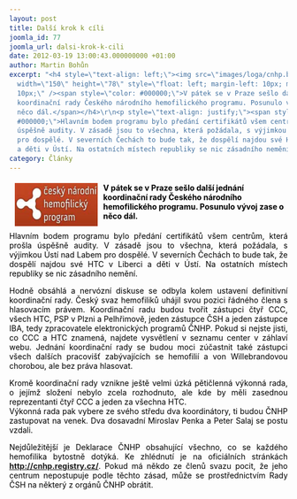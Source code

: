 ```yaml
---
layout: post
title: Další krok k cíli
joomla_id: 77
joomla_url: dalsi-krok-k-cili
date: 2012-03-19 13:00:43.000000000 +01:00
author: Martin Bohůn
excerpt: "<h4 style=\"text-align: left;\"><img src=\"images/loga/cnhp.bmp\" border=\"0\"
  width=\"150\" height=\"78\" style=\"float: left; margin-left: 10px; margin-right:
  10px;\" /><span style=\"color: #000000;\">V pátek se v Praze sešlo další jednání
  koordinační rady Českého národního hemofilického programu. Posunulo vývoj zase o
  něco dál.</span></h4>\r\n<p style=\"text-align: justify;\"><span style=\"color:
  #000000;\">Hlavním bodem programu bylo předání certifikátů všem centrům, která prošla
  úspěšně audity. V zásadě jsou to všechna, která požádala, s výjimkou Ústí nad Labem
  pro dospělé. V severních Čechách to bude tak, že dospělí najdou své HTC v Liberci
  a děti v Ústí. Na ostatních místech republiky se nic zásadního nemění.</span></p>"
category: Články
---
```

<h4 style="text-align: left;"><img src="images/loga/cnhp.bmp" border="0" width="150" height="78" style="float: left; margin-left: 10px; margin-right: 10px;" /><span style="color: #000000;">V pátek se v Praze sešlo další jednání koordinační rady Českého národního hemofilického programu. Posunulo vývoj zase o něco dál.</span></h4>

<p style="text-align: justify;"><span style="color: #000000;">Hlavním bodem programu bylo předání certifikátů všem centrům, která prošla úspěšně audity. V zásadě jsou to všechna, která požádala, s výjimkou Ústí nad Labem pro dospělé. V severních Čechách to bude tak, že dospělí najdou své HTC v Liberci a děti v Ústí. Na ostatních místech republiky se nic zásadního nemění.</span></p>



<p style="text-align: justify;"><span style="color: #000000;">Hodně obsáhlá a nervózní diskuse se odbyla kolem ustavení definitivní koordinační rady. Český svaz hemofiliků uhájil svou pozici řádného člena s hlasovacím právem. Koordinační radu budou tvořit zástupci čtyř CCC, všech HTC, PSP v Plzni a Pelhřimově, jeden zástupce ČSH a jeden zástupce IBA, tedy zpracovatele elektronických programů ČNHP. Pokud si nejste jisti, co CCC a HTC znamená, najdete vysvětlení v seznamu center v záhlaví webu. Jednání koordinační rady se budou moci zúčastnit také zástupci všech dalších pracovišť zabývajících se hemofilií a von Willebrandovou chorobou, ale bez práva hlasovat.</span></p>

<p style="text-align: justify;"><span style="color: #000000;">Kromě koordinační rady vznikne ještě velmi úzká pětičlenná výkonná rada, o jejímž složení nebylo zcela rozhodnuto, ale kde by měli zasednou reprezentanti čtyř CCC a jeden za všechna HTC.</span><br /><span style="color: #000000;">Výkonná rada pak vybere ze svého středu dva koordinátory, ti budou ČNHP zastupovat na venek. Dva dosavadní Miroslav Penka a Peter Salaj se postu vzdali.</span></p>

<p style="text-align: justify;"><span style="color: #000000;">Nejdůležitější je Deklarace ČNHP obsahující všechno, co se každého hemofilika bytostně dotýká. Ke zhlédnutí je na oficiálních stránkách</span> <strong><a href="http://cnhp.registry.cz/" target="_blank" title="ČNHP">http://cnhp.registry.cz/</a></strong><span style="color: #000000;">. Pokud má někdo ze členů svazu pocit, že jeho centrum nepostupuje podle těchto zásad, může se prostřednictvím Rady ČSH na některý z orgánů ČNHP obrátit.</span></p>

